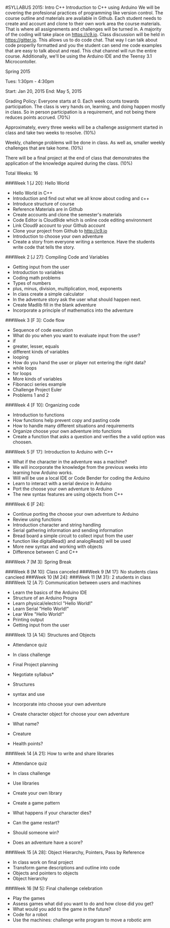 #SYLLABUS 2015: Intro C++
Introduction to C++ using Arduino
We will be covering the profesional practices of programming like version control. The course outline and
materials are available in Github. Each student needs to create and account and clone to their own work area
the course materials. That is where all assignements and challenges will be turned in. A majority of the
coding will take place on https://c9.io. Class discussion will be held in https://gitter.io. This allows us
to do code chat. That way I can talk about code properlly formatted and you the student can send me code
examples that are easy to talk about and read. This chat channel will run the entire course. Additionally, we'll be using the Arduino IDE and the Teensy 3.1 Microcontoller.

Spring 2015

Tues: 1:30pm - 4:30pm

Start: Jan 20, 2015
End: May 5, 2015

Grading Policy:
Everyone starts at 0. Each week counts towards participation. The class is very hands on, learning, and doing
happen mostly in class. So in person participation is a requirement, and not being there reduces points accrued. (70%)

Approximately, every three weeks will be a challenge assignment started in class and take two weeks to resolve. (10%)

Weekly, challenge problems will be done in class. As well as, smaller weekly challenges that are take home. (10%)

There will be a final project at the end of class that demonstrates the application of the knowledge aquired during the class. (10%)

Total Weeks: 16

###Week 1 [J 20]: Hello World
* Hello World in C++
* Introduction and find out what we all know about coding and c++
* Introduce structure of course
* Reference Materials are in Github
* Create accounts and clone the semester's materials
* Code Editor is Cloud9ide which is online code editing environment
 * Link Cloud9 account to your Github account
* Clone your project from Github to http://c9.io
* Introduction to choose your own adventure
* Create a story from everyone writing a sentence. Have the students write code that tells the story.

###Week 2 [J 27]: Compiling Code and Variables
* Getting input from the user
* Introduction to variables
* Coding math problems
 * Types of numbers
 * plus, minus, division, multiplication, mod, exponents
* In class create a simple calculator
* In the adventure story ask the user what should happen next.
 * Create Madlib fill in the blank adventure
 * Incorporate a principle of mathematics into the adventure

###Week 3 [F 3]: Code flow
* Sequence of code execution
* What do you when you want to evaluate input from the user?
 * if
  * greater, lesser, equals
  * different kinds of variables
 * looping
  * How do you hand the user or player not entering the right data?
  * while loops
  * for loops
 * More kinds of variables
* Fibonacci series example
* Challenge Project Euler
 * Problems 1 and 2

###Week 4 [F 10]: Organizing code
* Introduction to functions
 * How functions help prevent copy and pasting code
 * How to handle many different situations and requirements
* Organize choose your own adventure into functions
 * Create a function that asks a question and verifies the a valid option was choosen.


###Week 5 [F 17]: Introduction to Arduino with C++
* What if the character in the adventure was a machine?
* We will incorporate the knowledge from the previous weeks into learning how
Arduino works.
* Will will be use a local IDE or Code Bender for coding the Arduino
* Learn to interact with a serial device in Arduino
* Port the choose your own adventure to Arduino
* The new syntax features are using objects from C++

###Week 6 [F 24]:
* Continue porting the choose your own adventure to Arduino
* Review using functions
* Introduction character and string handling
 * Serial gathering information and sending information
* Bread board a simple circuit to collect input from the user
 * function like digitalRead() and analogRead() will be used
* More new syntax and working with objects
* Difference between C and C++

###Week 7 [M 3]: Spring Break

###Week 8 [M 10]: Class canceled
###Week 9 [M 17]: No students class cancleed
###Week 10 [M 24]: 
###Week 11 [M 31}: 2 students in class
###Week 12 [A 7]:  Communication between users and machines
* Learn the basics of the Arduino IDE
* Structure of an Arduino Progra
* Learn physical/electricl "Hello World!"
* Learn Serial "Hello World!"
* Lear Wire "Hello World!"
* Printing output
* Getting input from the user

###Week 13 [A 14]: Structures and Objects
* Attendance quiz
* In class challenge
* Final Project planning
* Negotiate syllabus* 
* Structures
 * syntax and use
 * Incorporate into choose your own adventure

* Create character object for choose your own adventure
 * What name?
 * Creature
 * Health points?

###Week 14 [A 21]: How to write and share libraries
* Attendance quiz
* In class challenge
* Use libraries
* Create your own library

* Create a game pattern
 * What happens if your character dies?
 * Can the game restart?
 * Should someone win?
 * Does an adventure have a score?

###Week 15 [A 28]: Object Hierarchy, Pointers, Pass by Reference
* In class work on final project
 * Transform game descriptions and outline into code
* Objects and pointers to objects
* Object hierarchy

###Week 16 [M 5]: Final challenge celebration
* Play the games
 * Assess games what did you want to do and how close did you get?
 * What would you add to the game in the future?
* Code for a robot
 * Use the machines: challenge write program to move a robotic arm
